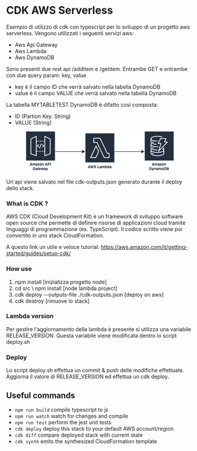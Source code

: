 # CDK AWS Serverless
Esempio di utilizzo di cdk con typescript per lo sviluppo
di un progetto aws serverless.
Vengono utilizzati i seguenti servizi aws:
- Aws Api Gateway
- Aws Lambda
- Aws DynamoDB

Sono presenti due rest api /additem e /getitem.
Entrambe GET e entrambe con due query param: key, value
- key è il campo ID che verrà salvato nella tabella DynamoDB
- value è il campo VALUE che verrà salvato nella tabella DynamoDB

La tabella MYTABLETEST DynamoDB è difatto cosi composta:
- ID (Partion Key. String)
- VALUE (String)

<p align="center">
  <img src="https://github.com/AndreaCiacciaCodeploy/cdk-aws-serverless/blob/main/cdkaws.png?raw=true">
</p>

Url api viene salvato nel file cdk-outputs.json generato durante il deploy dello stack.

### What is CDK ?
AWS CDK (Cloud Development Kit) è un framework di sviluppo software open source che permette di definire risorse di applicazioni cloud tramite linguaggi di programmazione (es. TypeScript).
Il codice scritto viene poi convertito in uno stack CloudFormation.

A questo link un utile e veloce tutorial: https://aws.amazon.com/it/getting-started/guides/setup-cdk/

### How use
1. npm install [inizializza progetto node]
2. cd src \ npm install [node lambda project]
2. cdk deploy --outputs-file ./cdk-outputs.json [deploy on aws]
3. cdk destroy [rimuove lo stack]

### Lambda version

Per gestire l'aggiornamento della lambda è presente si utilizza una variabile RELEASE_VERSION.
Questa variabile viene modificata dentro lo script deploy.sh

### Deploy
Lo script deploy.sh effettua un commit & push delle modifiche effettuate. Aggiorna il valore di RELEASE_VERSION ed effettua un cdk deploy.

## Useful commands

* `npm run build`   compile typescript to js
* `npm run watch`   watch for changes and compile
* `npm run test`    perform the jest unit tests
* `cdk deploy`      deploy this stack to your default AWS account/region
* `cdk diff`        compare deployed stack with current state
* `cdk synth`       emits the synthesized CloudFormation template
